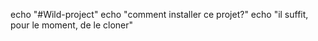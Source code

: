 echo "#Wild-project"
echo "comment installer ce projet?"
echo "il suffit, pour le moment, de le cloner"
